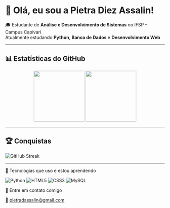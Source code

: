 # 👋 Olá, eu sou a Pietra Diez Assalin!

🎓 Estudante de **Análise e Desenvolvimento de Sistemas** no IFSP – Campus Capivari  
 Atualmente estudando **Python**, **Banco de Dados** e **Desenvolvimento Web**

---
## 📊 Estatísticas do GitHub

<div align="center">
  <img height="160em" src="https://github-readme-stats.vercel.app/api?username=Pietradiez&show_icons=true&theme=radical&count_private=true"/>
  <img height="160em" src="https://github-readme-stats.vercel.app/api/top-langs/?username=Pietradiez&layout=compact&theme=radical"/>
</div>

---
## 🏆 Conquistas

![GitHub Streak](https://github-readme-streak-stats.herokuapp.com?user=Pietradiez&theme=radical&hide_border=false)

---

 🚀 Tecnologias que uso e estou aprendendo

![Python](https://img.shields.io/badge/Python-3776AB?style=for-the-badge&logo=python&logoColor=white)
![HTML5](https://img.shields.io/badge/HTML5-E34F26?style=for-the-badge&logo=html5&logoColor=white)
![CSS3](https://img.shields.io/badge/CSS3-1572B6?style=for-the-badge&logo=css3&logoColor=white)
![MySQL](https://img.shields.io/badge/MySQL-005C84?style=for-the-badge&logo=mysql&logoColor=white)

💬 Entre em contato comigo

📧 pietradassalin@gmail.com 


